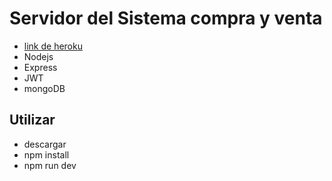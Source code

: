 # Servidor del Sistema compra y venta

* [link de heroku](https://sistemacv.herokuapp.com/)
* Nodejs
* Express
* JWT
* mongoDB

## Utilizar 
* descargar
* npm install
* npm run dev
